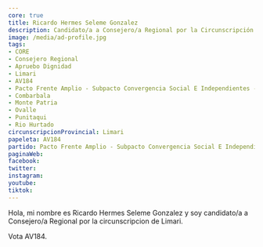```yaml
---
core: true
title: Ricardo Hermes Seleme Gonzalez
description: Candidato/a a Consejero/a Regional por la Circunscripción de Limari
image: /media/ad-profile.jpg
tags:
- CORE
- Consejero Regional
- Apruebo Dignidad
- Limari
- AV184
- Pacto Frente Amplio - Subpacto Convergencia Social E Independientes - Convergencia Social
- Combarbala
- Monte Patria
- Ovalle
- Punitaqui
- Rio Hurtado
circunscripcionProvincial: Limari
papeleta: AV184
partido: Pacto Frente Amplio - Subpacto Convergencia Social E Independientes - Convergencia Social
paginaWeb:
facebook:
twitter:
instagram:
youtube:
tiktok:
---
```

Hola, mi nombre es Ricardo Hermes Seleme Gonzalez y soy candidato/a a Consejero/a Regional por la circunscripcion de Limari.

Vota AV184.
